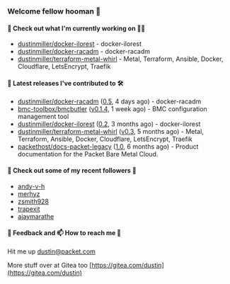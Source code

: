 ### Welcome fellow hooman 👋

#### 🌱 Check out what I'm currently working on 👤🤖

- [dustinmiller/docker-ilorest](https://github.com/dustinmiller/docker-ilorest) - docker-ilorest
- [dustinmiller/docker-racadm](https://github.com/dustinmiller/docker-racadm) - docker-racadm
- [dustinmiller/terraform-metal-whirl](https://github.com/dustinmiller/terraform-metal-whirl) - Metal, Terraform, Ansible, Docker, Cloudflare, LetsEncrypt, Traefik

#### 🔭 Latest releases I've contributed to 🛠️

- [dustinmiller/docker-racadm](https://github.com/dustinmiller/docker-racadm) ([0.5](https://github.com/dustinmiller/docker-racadm/releases/tag/0.5), 4 days ago) - docker-racadm
- [bmc-toolbox/bmcbutler](https://github.com/bmc-toolbox/bmcbutler) ([v0.1.4](https://github.com/bmc-toolbox/bmcbutler/releases/tag/v0.1.4), 1 week ago) - BMC configuration management tool
- [dustinmiller/docker-ilorest](https://github.com/dustinmiller/docker-ilorest) ([0.2](https://github.com/dustinmiller/docker-ilorest/releases/tag/0.2), 3 months ago) - docker-ilorest
- [dustinmiller/terraform-metal-whirl](https://github.com/dustinmiller/terraform-metal-whirl) ([v0.3](https://github.com/dustinmiller/terraform-metal-whirl/releases/tag/v0.3), 5 months ago) - Metal, Terraform, Ansible, Docker, Cloudflare, LetsEncrypt, Traefik
- [packethost/docs-packet-legacy](https://github.com/packethost/docs-packet-legacy) ([1.0](https://github.com/packethost/docs-packet-legacy/releases/tag/1.0), 6 months ago) - Product documentation for the Packet Bare Metal Cloud.

#### 👯 Check out some of my recent followers 🥳

- [andy-v-h](https://github.com/andy-v-h)
- [merhyz](https://github.com/merhyz)
- [zsmith928](https://github.com/zsmith928)
- [trapexit](https://github.com/trapexit)
- [ajaymarathe](https://github.com/ajaymarathe)

#### 💬 Feedback and 📫 How to reach me 🎉

Hit me up <dustin@packet.com>

More stuff over at Gitea too [https://gitea.com/dustin](https://gitea.com/dustin)
